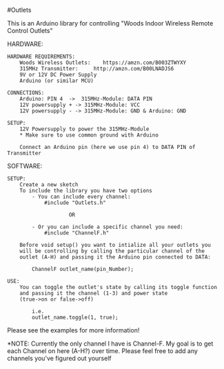 #Outlets

This is an Arduino library for controlling "Woods Indoor Wireless Remote Control Outlets"

HARDWARE:

    HARDWARE REQUIREMENTS:
        Woods Wireless Outlets:    https://amzn.com/B003ZTWYXY
        315MHz Transmitter:     http://amzn.com/B00LNADJS6
        9V or 12V DC Power Supply
        Arduino (or similar MCU)

    CONNECTIONS:
        Arduino: PIN 4  ->  315MHz-Module: DATA PIN
        12V powersupply + -> 315MHz-Module: VCC
        12V powersupply - -> 315MHz-Module: GND & Arduino: GND

    SETUP:
        12V Powersupply to power the 315MHz-Module
        * Make sure to use common ground with Arduino

        Connect an Arduino pin (here we use pin 4) to DATA PIN of Transmitter


SOFTWARE:
    
    SETUP:
        Create a new sketch
        To include the library you have two options
            - You can include every channel:
                #include "Outlets.h"

                        OR

            - Or you can include a specific channel you need:
                #include "ChannelF.h"

        Before void setup() you want to intialize all your outlets you
        will be controlling by calling the particular channel of the
        outlet (A-H) and passing it the Arduino pin connected to DATA:

            ChannelF outlet_name(pin_Number);

    USE:
        You can toggle the outlet's state by calling its toggle function
        and passing it the channel (1-3) and power state 
        (true->on or false->off)

            i.e.
            outlet_name.toggle(1, true);


Please see the examples for more information!

*NOTE: Currently the only channel I have is Channel-F. My goal is to get 
each Channel on here (A-H?) over time. Please feel free to add any 
channels you've figured out yourself


